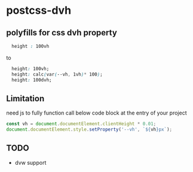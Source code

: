 # postcss-dvh

## polyfills for css dvh property

```css
  height : 100vh
```

to

```css
  height: 100vh;
  height: calc(var(--vh, 1vh)* 100);
  height: 100dvh;
```

## Limitation

need js to fully function call below code block at the entry of your project

```js
const vh = document.documentElement.clientHeight * 0.01;
document.documentElement.style.setProperty('--vh', `${vh}px`);
```

## TODO

- dvw support

